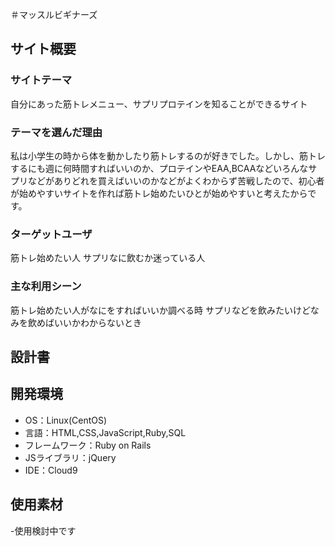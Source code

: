 ＃マッスルビギナーズ

## サイト概要
### サイトテーマ
自分にあった筋トレメニュー、サプリプロテインを知ることができるサイト

### テーマを選んだ理由
私は小学生の時から体を動かしたり筋トレするのが好きでした。しかし、筋トレするにも週に何時間すればいいのか、プロテインやEAA,BCAAなどいろんなサプリなどがありどれを買えばいいのかなどがよくわからず苦戦したので、初心者が始めやすいサイトを作れば筋トレ始めたいひとが始めやすいと考えたからです。

### ターゲットユーザ
筋トレ始めたい人
サプリなに飲むか迷っている人


### 主な利用シーン
筋トレ始めたい人がなにをすればいいか調べる時
サプリなどを飲みたいけどなみを飲めばいいかわからないとき

## 設計書
<!--テーマを設定・提出する時点では不要です-->

## 開発環境
- OS：Linux(CentOS)
- 言語：HTML,CSS,JavaScript,Ruby,SQL
- フレームワーク：Ruby on Rails
- JSライブラリ：jQuery
- IDE：Cloud9

## 使用素材
-使用検討中です



